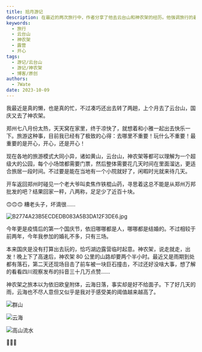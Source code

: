 ```yaml
---
title: 拾月游记
description: 在最近的两次旅行中，作者分享了他去云台山和神农架的经历。他强调旅行的最重要的是开心，而不是目的地或活动。作者提到了旅游的模式相似性，其中许多地方都可以视为一个大型的公园，需要门票，并建议在当地租一个小院子来享受休闲时光。
keywords:
  - 旅行
  - 云台山
  - 神农架
  - 露营
  - 开心
tags:
  - 游记/云台山
  - 游记/神农架
  - 博客/原创
authors:
  - 7Wate
date: 2023-10-09
---
```


我最近是真的懒，也是真的忙，不过凑巧还出去转了两趟，上个月去了云台山，国庆又去了神农架。

郑州七八月份太热，天天窝在家里，终于凉快了，就想着和小雅一起出去快乐一下。旅游这种事，目前我已经有了极致的心得：去哪里不重要！玩什么不重要！最重要的是开心，开心，还是开心！

现在各地的旅游模式大同小异，诸如黄山，云台山，神农架等都可以理解为一个超级大的公园，每个小场馆都需要门票，然后整体需要花几天时间在里面溜达，更适合旅居一段时间。不过要是能在当地有一个小院就好了，闲暇时光就来待几天。

开车返回郑州时碰见一个老大爷叫卖焦作铁棍山药，寻思着这总不能是从郑州万邦批发的吧？结果回家一秤，八两称，足足少了近百十块。

🙃🙃🙃 糟老头子，坏滴很……

![B2774A23B5ECDEDB083A5B3DA12F3DE6.jpg](https://static.7wate.com/img/2023/10/09/d72f2c6653379.jpg)

今年更是疫情后的第一个国庆节，依旧哪哪都是人，哪哪都是结婚的。不过相较于前两年，今年我参加的婚礼不多，只有三场。

本来国庆是没有打算出去玩的，恰巧湖边露营临时起意。神农架，说走就走，出发！晚上下了高速后，神农架 80 公里的山路却要两个半小时。最近又是雨期到处都有落石，第二天还现场目击了前车被一块巨石撞击，不过还好没啥大事，想了解的看看四川观察发布的抖音三十几万点赞……

神农架之旅本以为依旧欧皇附体，云海日落，事实却是好不给面子。下了好几天的雨，云海也不尽人意但又似乎是我对于感受美的阈值越来越高了。

![群山](https://static.7wate.com/img/2023/10/10/32ea7c6bcc0f1.jpg)

![云海](https://static.7wate.com/img/2023/10/10/b5e8aa75053b3.jpg)

![高山流水](https://static.7wate.com/img/2023/10/10/1006d6da9fa6f.jpg)

🥰🥰🥰
